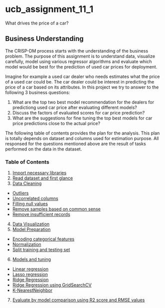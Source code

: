 # ucb_assignment_11_1
What drives the price of a car?

## Business Understanding

The CRISP-DM process starts with the understanding of the business problem. The purpose of this assignment is to understand data, visualize carefully, model using various regressor algorithms and evaluate which model would be best for the prediction of used car prices for deployment.  

Imagine for example a used car dealer who needs estimates what the price of a used car could be. The car dealer could be interest in predicting the price of a car based on its attributes. In this project we try to answer to the following 3 business questions:
1. What are the top two best model recommendation for the dealers for predictiong used car price after evaluating different models? <br>
2. Discuss the factors of evaluated scores for car price prediction? <br>
3. What are the suggestions for fine tuning the top best models for car price predictions close to the actual price? <br>

The following table of contents provides the plan for the analysis.  This plan is totally depends on dataset and columns used for estimation purpose.  All responsed for the questions mentioned above are the result of tasks performed on the data in the dataset.

<a id="head"></a>
### Table of Contents 
1. [Import necessary libraries](#1)<br>
2. [Read dataset and first glance](#2)<br>
3. [Data Cleaning](#3)
  - [Outliers](#3.1)
  - [Uncorrelated columns](#3.2)
  - [Filling null values](#3.3)
  - [Remove samples based on common sense](#3.4)
  - [Remove insufficient records](#3.5)<br>
4. [Data Visualization](#4)<br>
5. [Model Preparation](#5)
  - [Encoding categorical features](#5.1)
  - [Normalization](#5.2)
  - [Split training and testing set](#5.3)<br>
6. [Models and tuning](#6)
  - [Linear regression](#6.1)
  - [Lasso regression](#6.2)
  - [Ridge Regression](#6.3)
  - [Ridge Regression using GridSearchCV](#6.4)
  - [K-NearestNeighbor](#6.5)<br>
7. [Evaluate by model comparison using R2 score and RMSE values](#7)<br>
